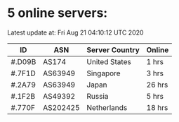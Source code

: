 # 5 online servers:

Latest update at: Fri Aug 21 04:10:12 UTC 2020

| ID | ASN | Server Country | Online |
| -- | --- | -------------- | ------ |
| #.D09B | AS174 | United States | 1 hrs |
| #.7F1D | AS63949 | Singapore | 3 hrs |
| #.2A79 | AS63949 | Japan | 26 hrs |
| #.1F2B | AS49392 | Russia | 5 hrs |
| #.770F | AS202425 | Netherlands | 18 hrs |


